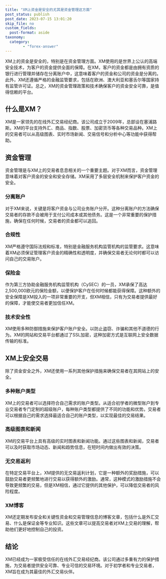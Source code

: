 ```yaml
---
title: "XM上资金是安全的尤其是资金管理这方面"
post_status: publish
post_date: 2023-07-15 13:01:20
skip_file: no
custom_fields: 
  post-format: aside
taxonomy:
  category:
        - "forex-answer"
---
```


XM上的资金是安全的，特别是在资金管理方面。XM使用的是世界上公认的高端安全技术，为客户的资金提供全面的保障。在XM，客户的资金都是由拥有资质的银行进行管理并储存在分离账户中，这意味着客户的资金和公司的资金是分离的。此外，XM还遵循严格的金融监管要求，包括在欧洲、澳大利亚和塞舌尔等国家持有监管许可证。总之，XM的资金管理政策和技术确保客户的资金安全可靠，是值得信赖的平台。

## 什么是XM？

XM是一家领先的在线外汇交易经纪商。该公司成立于2009年，总部设在塞浦路斯。XM的平台支持外汇、商品、指数、股票、加密货币等各种交易品种。XM上的交易者可以从高级图表、实时市场新闻、交易信号和分析中心等功能中获得帮助。

## 资金管理

资金管理是与XM上的交易者息息相关的一个重要主题。对于XM而言，资金管理意味着对客户资金的安全和安全存储。XM采用了多层安全机制来保护客户资金的安全。

### 分离账户

对于XM来说，关键是将客户资金与公司业务账户分开。这种分离账户的方法确保交易者的存款不会被用于支付公司成本或其他债务。这是一个非常重要的保护措施，确保在任何时候，交易者的资金都可以追回。

### 合规性

XM严格遵守国际法规和标准，特别是金融服务机构监管机构的监管要求。这意味着XM必须保证管理客户资金的精确性和透明度，并确保交易者无论何时都可以访问自己的交易账户。

### 保险金

作为第三方协助金融服务机构监管机构（CySEC）的一员，XM承保了高达2,500,000欧元的保险金额，以便保护客户在任何时候都能获得保障。这种额外的安全保障是XM投入的一项非常重要的开支，但XM相信，只有为交易者提供最好的保障，才能使交易者更加信任XM。

### 技术安全性

XM使用多种防御措施来保护客户账户安全。以防止盗窃、诈骗和其他不道德的行为。XM的网站和交易平台都通过了SSL加密，这种加密方式是互联网上安全数据传输的标准。

## XM上安全交易

除了资金安全之外，XM还使用一系列其他保护措施来确保交易者在其网站上的安全。

### 多种账户类型

XM上的交易者可以选择符合自己需求的账户类型。从适合初学者的微型账户到专业交易者专门定制的超级账户，每种账户类型都提供了不同的功能和优势。交易者可以根据自己的需求选择最适合自己的账户类型，以实现最佳的交易结果。

### 高级图表和新闻

XM的交易平台上具有高级的实时图表和新闻功能。通过这些图表和新闻，交易者可以及时获取市场动态、新闻和趋势信息，在短时间内做出有效的决策。

### 无交易返利

在特定交易平台上，XM提供的无交易返利计划，它是一种额外的奖励措施，可以鼓励交易者更频繁地进行交易以获得额外的激励。通常，这种模式的激励措施不会导致更频繁的交易，但是XM相信，通过它提供的其他保护，可以降低交易者的风险程度。

### XM博客

XM还定期发布安全和关键性资金和交易管理信息的博客文章，包括什么是外汇交易、什么是保证金等专业知识。这些文章可以提高交易者对XM上交易的理解，帮助他们更好地控制自己的投资。

## 结论

XM已经成为一家极受信任的在线外汇交易经纪商。该公司通过多重有力的保护措施，为交易者提供安全可靠、专业可信的交易环境。对于初学者和专业交易者，XM旨在成为其最佳的外汇交易伙伴。